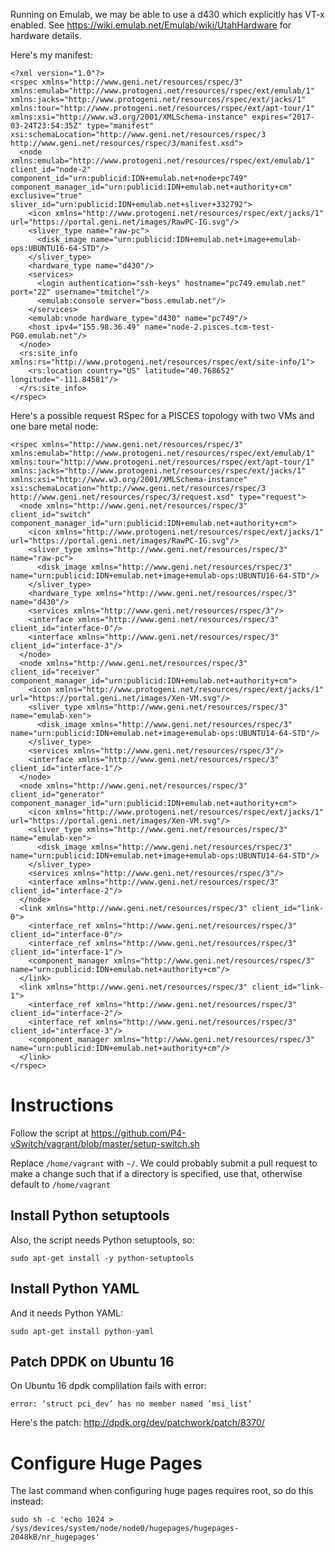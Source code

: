 Running on Emulab, we may be able to use a d430 which explicitly has
VT-x enabled. See https://wiki.emulab.net/Emulab/wiki/UtahHardware
for hardware details.

Here's my manifest:

```
<?xml version="1.0"?>
<rspec xmlns="http://www.geni.net/resources/rspec/3" xmlns:emulab="http://www.protogeni.net/resources/rspec/ext/emulab/1" xmlns:jacks="http://www.protogeni.net/resources/rspec/ext/jacks/1" xmlns:tour="http://www.protogeni.net/resources/rspec/ext/apt-tour/1" xmlns:xsi="http://www.w3.org/2001/XMLSchema-instance" expires="2017-03-24T23:54:35Z" type="manifest" xsi:schemaLocation="http://www.geni.net/resources/rspec/3    http://www.geni.net/resources/rspec/3/manifest.xsd">
  <node xmlns:emulab="http://www.protogeni.net/resources/rspec/ext/emulab/1" client_id="node-2" component_id="urn:publicid:IDN+emulab.net+node+pc749" component_manager_id="urn:publicid:IDN+emulab.net+authority+cm" exclusive="true" sliver_id="urn:publicid:IDN+emulab.net+sliver+332792">
    <icon xmlns="http://www.protogeni.net/resources/rspec/ext/jacks/1" url="https://portal.geni.net/images/RawPC-IG.svg"/>
    <sliver_type name="raw-pc">
      <disk_image name="urn:publicid:IDN+emulab.net+image+emulab-ops:UBUNTU16-64-STD"/>
    </sliver_type>
    <hardware_type name="d430"/>
    <services>
      <login authentication="ssh-keys" hostname="pc749.emulab.net" port="22" username="tmitchel"/>
      <emulab:console server="boss.emulab.net"/>
    </services>
    <emulab:vnode hardware_type="d430" name="pc749"/>
    <host ipv4="155.98.36.49" name="node-2.pisces.tcm-test-PG0.emulab.net"/>
  </node>
  <rs:site_info xmlns:rs="http://www.protogeni.net/resources/rspec/ext/site-info/1">
    <rs:location country="US" latitude="40.768652" longitude="-111.84581"/>
  </rs:site_info>
</rspec>
```


Here's a possible request RSpec for a PISCES topology with two VMs and
one bare metal node:

```
<rspec xmlns="http://www.geni.net/resources/rspec/3" xmlns:emulab="http://www.protogeni.net/resources/rspec/ext/emulab/1" xmlns:tour="http://www.protogeni.net/resources/rspec/ext/apt-tour/1" xmlns:jacks="http://www.protogeni.net/resources/rspec/ext/jacks/1" xmlns:xsi="http://www.w3.org/2001/XMLSchema-instance" xsi:schemaLocation="http://www.geni.net/resources/rspec/3    http://www.geni.net/resources/rspec/3/request.xsd" type="request">
  <node xmlns="http://www.geni.net/resources/rspec/3" client_id="switch" component_manager_id="urn:publicid:IDN+emulab.net+authority+cm">
    <icon xmlns="http://www.protogeni.net/resources/rspec/ext/jacks/1" url="https://portal.geni.net/images/RawPC-IG.svg"/>
    <sliver_type xmlns="http://www.geni.net/resources/rspec/3" name="raw-pc">
      <disk_image xmlns="http://www.geni.net/resources/rspec/3" name="urn:publicid:IDN+emulab.net+image+emulab-ops:UBUNTU16-64-STD"/>
    </sliver_type>
    <hardware_type xmlns="http://www.geni.net/resources/rspec/3" name="d430"/>
    <services xmlns="http://www.geni.net/resources/rspec/3"/>
    <interface xmlns="http://www.geni.net/resources/rspec/3" client_id="interface-0"/>
    <interface xmlns="http://www.geni.net/resources/rspec/3" client_id="interface-3"/>
  </node>
  <node xmlns="http://www.geni.net/resources/rspec/3" client_id="receiver" component_manager_id="urn:publicid:IDN+emulab.net+authority+cm">
    <icon xmlns="http://www.protogeni.net/resources/rspec/ext/jacks/1" url="https://portal.geni.net/images/Xen-VM.svg"/>
    <sliver_type xmlns="http://www.geni.net/resources/rspec/3" name="emulab-xen">
      <disk_image xmlns="http://www.geni.net/resources/rspec/3" name="urn:publicid:IDN+emulab.net+image+emulab-ops:UBUNTU14-64-STD"/>
    </sliver_type>
    <services xmlns="http://www.geni.net/resources/rspec/3"/>
    <interface xmlns="http://www.geni.net/resources/rspec/3" client_id="interface-1"/>
  </node>
  <node xmlns="http://www.geni.net/resources/rspec/3" client_id="generator" component_manager_id="urn:publicid:IDN+emulab.net+authority+cm">
    <icon xmlns="http://www.protogeni.net/resources/rspec/ext/jacks/1" url="https://portal.geni.net/images/Xen-VM.svg"/>
    <sliver_type xmlns="http://www.geni.net/resources/rspec/3" name="emulab-xen">
      <disk_image xmlns="http://www.geni.net/resources/rspec/3" name="urn:publicid:IDN+emulab.net+image+emulab-ops:UBUNTU14-64-STD"/>
    </sliver_type>
    <services xmlns="http://www.geni.net/resources/rspec/3"/>
    <interface xmlns="http://www.geni.net/resources/rspec/3" client_id="interface-2"/>
  </node>
  <link xmlns="http://www.geni.net/resources/rspec/3" client_id="link-0">
    <interface_ref xmlns="http://www.geni.net/resources/rspec/3" client_id="interface-0"/>
    <interface_ref xmlns="http://www.geni.net/resources/rspec/3" client_id="interface-1"/>
    <component_manager xmlns="http://www.geni.net/resources/rspec/3" name="urn:publicid:IDN+emulab.net+authority+cm"/>
  </link>
  <link xmlns="http://www.geni.net/resources/rspec/3" client_id="link-1">
    <interface_ref xmlns="http://www.geni.net/resources/rspec/3" client_id="interface-2"/>
    <interface_ref xmlns="http://www.geni.net/resources/rspec/3" client_id="interface-3"/>
    <component_manager xmlns="http://www.geni.net/resources/rspec/3" name="urn:publicid:IDN+emulab.net+authority+cm"/>
  </link>
</rspec>
```

# Instructions

Follow the script at https://github.com/P4-vSwitch/vagrant/blob/master/setup-switch.sh

Replace `/home/vagrant` with `~/`. We could probably submit a pull
request to make a change such that if a directory is specified,
use that, otherwise default to `/home/vagrant`

## Install Python setuptools

Also, the script needs Python setuptools, so:

```
sudo apt-get install -y python-setuptools
```

## Install Python YAML

And it needs Python YAML:

```
sudo apt-get install python-yaml
```

## Patch DPDK on Ubuntu 16
On Ubuntu 16 dpdk complilation fails with error:

    error: ‘struct pci_dev’ has no member named ‘msi_list’

Here's the patch: http://dpdk.org/dev/patchwork/patch/8370/

# Configure Huge Pages

The last command when configuring huge pages requires root, so do this
instead:

```
sudo sh -c 'echo 1024 > /sys/devices/system/node/node0/hugepages/hugepages-2048kB/nr_hugepages'
```
